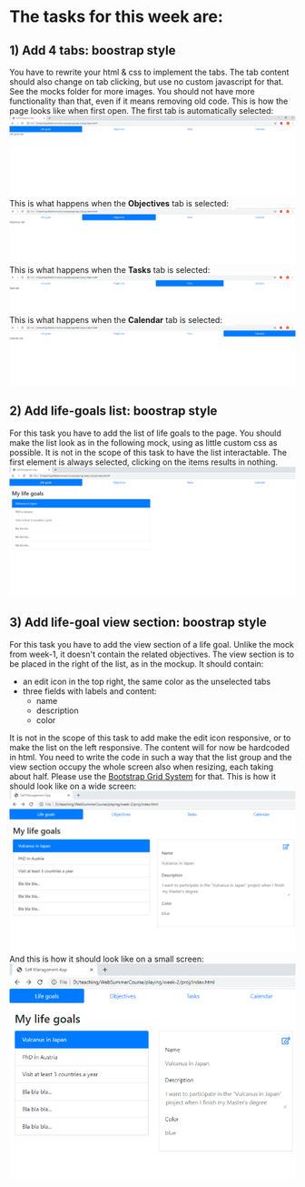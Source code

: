 # The tasks for this week are:
## 1) Add 4 tabs: boostrap style
You have to rewrite your html & css to implement the tabs. The tab content should also change on tab clicking, but use no custom javascript for that. See the mocks folder for more images.
You should not have more functionality than that, even if it means removing old code.
This is how the page looks like when first open. The first tab is automatically selected:
![bootstrap tabs](https://github.com/Ranapop/web-course/blob/master/images/mocks/week2/tabs.png)
This is what happens when the __Objectives__ tab is selected:
![bootstrap tabs](https://github.com/Ranapop/web-course/blob/master/images/mocks/week2/tabs_objectives_selected.png)
This is what happens when the __Tasks__ tab is selected:
![bootstrap tabs](https://github.com/Ranapop/web-course/blob/master/images/mocks/week2/tabs_tasks_selected.png)
This is what happens when the __Calendar__ tab is selected:
![bootstrap tabs](https://github.com/Ranapop/web-course/blob/master/images/mocks/week2/tabs_calendar_selected.png)
## 2)  Add life-goals list: boostrap style
For this task you have to add the list of life goals to the page. 
You should make the list look as in the following mock, using as little custom css as possible. It is not in the scope of this task to have the list interactable. The first element is always selected, clicking on the items results in nothing. 
![bootstrap tabs](https://github.com/Ranapop/web-course/blob/master/images/mocks/week2/tabs_list.png)

## 3)  Add life-goal view section: boostrap style
For this task you have to add the view section of a life goal. Unlike the mock from week-1, it doesn't contain the related objectives.
The view section is to be placed in the right of the list, as in the mockup. It should contain:
* an edit icon in the top right, the same color as the unselected tabs
* three fields with labels and content:
  * name
  * description
  * color
  
It is not in the scope of this task to add make the edit icon responsive, or to make the list on the left responsive. The content will for now be hardcoded in html.
You need to write the code in such a way that the list group and the view section occupy the whole screen also when resizing, each taking about half. Please use the [Bootstrap Grid System](https://getbootstrap.com/docs/4.0/layout/grid/) for that.
This is how it should look like on a wide screen:
![wide screen](https://github.com/Ranapop/web-course/blob/master/images/mocks/week2/readonly_section_large.png)
And this is how it should look like on a small screen:
![small screen](https://github.com/Ranapop/web-course/blob/master/images/mocks/week2/readonly_section_small.png)

